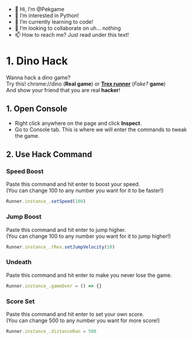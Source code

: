 - 👋 Hi, I’m @Pekgame
- 👀 I’m interested in Python!
- 🌱 I’m currently learning to code!
- 💞️ I’m looking to collaborate on uh... nothing
- 📫 How to reach me? Just read under this text!

# 1. Dino Hack
Wanna hack a dino game?  
Try this! chrome://dino (**Real game**) or [**Trex runner**](https://www.trex-runner.com) (*Fake?* **game**)  
And show your friend that you are real **hacker**!

## 1. Open Console

- Right click anywhere on the page and click **Inspect**.
- Go to Console tab. This is where we will enter the commands to tweak the game.

## 2. Use Hack Command

### Speed Boost

Paste this command and hit enter to boost your speed.  
(You can change 100 to any number you want for it to be faster!)

```js
Runner.instance_.setSpeed(100) 
```

### Jump Boost

Paste this command and hit enter to jump higher.  
(You can change 100 to any number you want for it to jump higher!)

```js
Runner.instance_.tRex.setJumpVelocity(10)
```

### Undeath

Paste this command and hit enter to make you never lose the game.

```js
Runner.instance_.gameOver = () => {}
```

### Score Set

Paste this command and hit enter to set your own score.  
(You can change 500 to any number you want for more score!)

```js
Runner.instance_.distanceRan = 500
```
